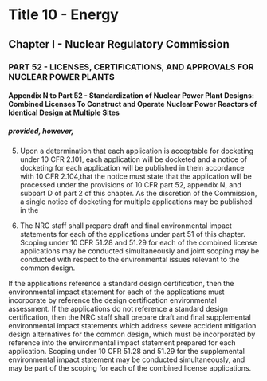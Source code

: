 
# Title 10 - Energy
## Chapter I - Nuclear Regulatory Commission
### PART 52 - LICENSES, CERTIFICATIONS, AND APPROVALS FOR NUCLEAR POWER PLANTS
#### Appendix N to Part 52 - Standardization of Nuclear Power Plant Designs: Combined Licenses To Construct and Operate Nuclear Power Reactors of Identical Design at Multiple Sites
##### provided, however,

5. Upon a determination that each application is acceptable for docketing under 10 CFR 2.101, each application will be docketed and a notice of docketing for each application will be published in thein accordance with 10 CFR 2.104,that the notice must state that the application will be processed under the provisions of 10 CFR part 52, appendix N, and subpart D of part 2 of this chapter. As the discretion of the Commission, a single notice of docketing for multiple applications may be published in the

6. The NRC staff shall prepare draft and final environmental impact statements for each of the applications under part 51 of this chapter. Scoping under 10 CFR 51.28 and 51.29 for each of the combined license applications may be conducted simultaneously and joint scoping may be conducted with respect to the environmental issues relevant to the common design.

If the applications reference a standard design certification, then the environmental impact statement for each of the applications must incorporate by reference the design certification environmental assessment. If the applications do not reference a standard design certification, then the NRC staff shall prepare draft and final supplemental environmental impact statements which address severe accident mitigation design alternatives for the common design, which must be incorporated by reference into the environmental impact statement prepared for each application. Scoping under 10 CFR 51.28 and 51.29 for the supplemental environmental impact statement may be conducted simultaneously, and may be part of the scoping for each of the combined license applications.

